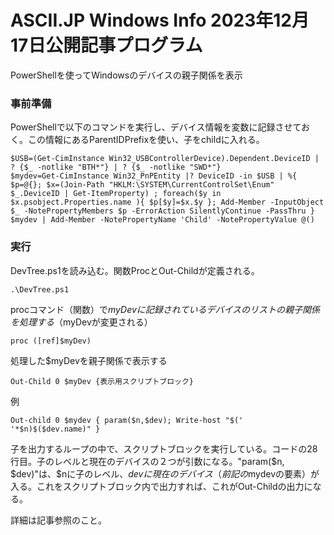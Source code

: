 # ASCII.JP Windows Info 2023年12月17日公開記事プログラム
PowerShellを使ってWindowsのデバイスの親子関係を表示

### 事前準備
PowerShellで以下のコマンドを実行し、デバイス情報を変数に記録させておく。この情報にあるParentIDPrefixを使い、子をchildに入れる。

    $USB=(Get-CimInstance Win32_USBControllerDevice).Dependent.DeviceID | ? {$_ -notlike "BTH*"} | ? {$_ -notlike "SWD*"}
    $mydev=Get-CimInstance Win32_PnPEntity |? DeviceID -in $USB | %{ $p=@{}; $x=(Join-Path "HKLM:\SYSTEM\CurrentControlSet\Enum" $_.DeviceID | Get-ItemProperty) ; foreach($y in $x.psobject.Properties.name ){ $p[$y]=$x.$y }; Add-Member -InputObject $_ -NotePropertyMembers $p -ErrorAction SilentlyContinue -PassThru }
    $mydev | Add-Member -NotePropertyName 'Child' -NotePropertyValue @()

### 実行
DevTree.ps1を読み込む。関数ProcとOut-Childが定義される。

    .\DevTree.ps1

procコマンド（関数）で$myDevに記録されているデバイスのリストの親子関係を処理する（$myDevが変更される）

    proc ([ref]$myDev)

処理した$myDevを親子関係で表示する

    Out-Child 0 $myDev {表示用スクリプトブロック}

例

    Out-child 0 $mydev { param($n,$dev); Write-host "$('  '*$n)$($dev.name)" }

子を出力するループの中で、スクリプトブロックを実行している。コードの28行目。子のレベルと現在のデバイスの２つが引数になる。"param($n, $dev)"は、$nに子のレベル、$devに現在のデバイス（前記の$mydevの要素）が入る。これをスクリプトブロック内で出力すれば、これがOut-Childの出力になる。

詳細は記事参照のこと。
